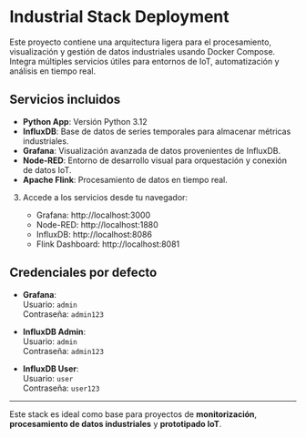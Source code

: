 # Industrial Stack Deployment

Este proyecto contiene una arquitectura ligera para el procesamiento, visualización y gestión de datos industriales usando Docker Compose. Integra múltiples servicios útiles para entornos de IoT, automatización y análisis en tiempo real.

##  Servicios incluidos

- **Python App**: Versión Python 3.12
- **InfluxDB**: Base de datos de series temporales para almacenar métricas industriales.
- **Grafana**: Visualización avanzada de datos provenientes de InfluxDB.
- **Node-RED**: Entorno de desarrollo visual para orquestación y conexión de datos IoT.
- **Apache Flink**: Procesamiento de datos en tiempo real.

3. Accede a los servicios desde tu navegador:

   - Grafana: http://localhost:3000  
   - Node-RED: http://localhost:1880  
   - InfluxDB: http://localhost:8086  
   - Flink Dashboard: http://localhost:8081

## Credenciales por defecto

- **Grafana**:  
  Usuario: `admin`  
  Contraseña: `admin123`

- **InfluxDB Admin**:  
  Usuario: `admin`  
  Contraseña: `admin123`

- **InfluxDB User**:  
  Usuario: `user`  
  Contraseña: `user123`

---

Este stack es ideal como base para proyectos de **monitorización**, **procesamiento de datos industriales** y **prototipado IoT**.
